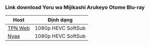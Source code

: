 ### **Link download Yoru wa Mijikashi Arukeyo Otome Blu-ray**

| Host          | Định dạng          |
| ------------- |:------------------:|
| [TPN Web](https://ddl.tpnteam.workers.dev/0:/Yoru%20wa%20Mijikashi%20Arukeyo%20Otome/)  | 1080p HEVC SoftSub |
| [Nyaa](https://nyaa.si/view/1954804) | 1080p HEVC SoftSub |
